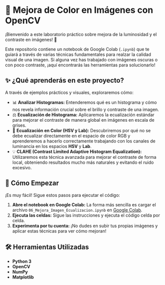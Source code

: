 # 🎨 Mejora de Color en Imágenes con OpenCV

¡Bienvenido a este laboratorio práctico sobre mejora de la luminosidad y el contraste en imágenes! 🚀

Este repositorio contiene un notebook de Google Colab (`.ipynb`) que te guiará a través de varias técnicas fundamentales para realzar la calidad visual de una imagen. Si alguna vez has trabajado con imágenes oscuras o con poco contraste, ¡aquí encontrarás las herramientas para solucionarlo!

## ✨ ¿Qué aprenderás en este proyecto?

A través de ejemplos prácticos y visuales, exploraremos cómo:

* 📊 **Analizar Histogramas:** Entenderemos qué es un histograma y cómo nos revela información crucial sobre el brillo y contraste de una imagen.
* ⚖️ **Ecualización de Histograma:** Aplicaremos la ecualización estándar para mejorar el contraste de manera global en imágenes en escala de grises.
* 🌈 **Ecualización en Color (HSV y Lab):** Descubriremos por qué no se debe ecualizar directamente en el espacio de color RGB y aprenderemos a hacerlo correctamente trabajando con los canales de luminancia en los espacios **HSV** y **Lab**.
* 💡 **CLAHE (Contrast Limited Adaptive Histogram Equalization):** Utilizaremos esta técnica avanzada para mejorar el contraste de forma local, obteniendo resultados mucho más naturales y evitando el ruido excesivo.

## 🚀 Cómo Empezar

¡Es muy fácil! Sigue estos pasos para ejecutar el código:

1.  **Abre el notebook en Google Colab:** La forma más sencilla es cargar el archivo `06_Mejora_Imagen_Ecualizacion.ipynb` en [Google Colab](https://colab.research.google.com/).
2.  **Ejecuta las celdas:** Sigue las instrucciones y ejecuta el código celda por celda.
3.  **Experimenta por tu cuenta:** ¡No dudes en subir tus propias imágenes y aplicar estas técnicas para ver cómo mejoran!

## 🛠️ Herramientas Utilizadas

* **Python 3**
* **OpenCV**
* **NumPy**
* **Matplotlib**